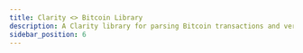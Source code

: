 ```yaml
---
title: Clarity <> Bitcoin Library
description: A Clarity library for parsing Bitcoin transactions and verifying Merkle proofs
sidebar_position: 6
---
```


